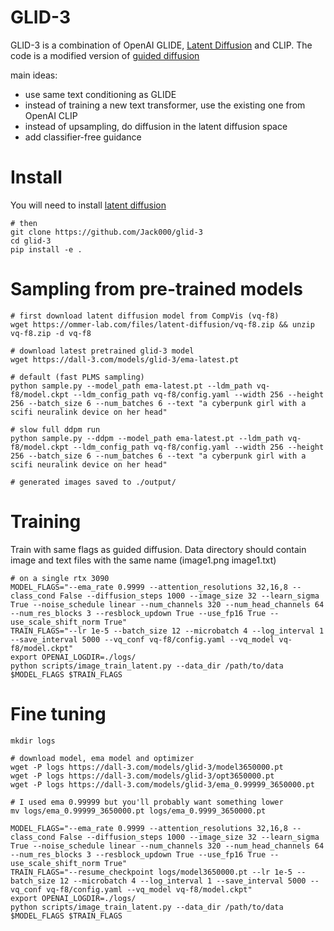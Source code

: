 # GLID-3

GLID-3 is a combination of OpenAI GLIDE, [Latent Diffusion](https://github.com/CompVis/latent-diffusion) and CLIP. The code is a modified version of [guided diffusion](https://github.com/openai/guided-diffusion)

main ideas:
- use same text conditioning as GLIDE
- instead of training a new text transformer, use the existing one from OpenAI CLIP
- instead of upsampling, do diffusion in the latent diffusion space
- add classifier-free guidance

# Install

You will need to install [latent diffusion](https://github.com/CompVis/latent-diffusion)
```
# then
git clone https://github.com/Jack000/glid-3
cd glid-3
pip install -e .
```

# Sampling from pre-trained models

```
# first download latent diffusion model from CompVis (vq-f8)
wget https://ommer-lab.com/files/latent-diffusion/vq-f8.zip && unzip vq-f8.zip -d vq-f8

# download latest pretrained glid-3 model
wget https://dall-3.com/models/glid-3/ema-latest.pt

# default (fast PLMS sampling)
python sample.py --model_path ema-latest.pt --ldm_path vq-f8/model.ckpt --ldm_config_path vq-f8/config.yaml --width 256 --height 256 --batch_size 6 --num_batches 6 --text "a cyberpunk girl with a scifi neuralink device on her head"

# slow full ddpm run
python sample.py --ddpm --model_path ema-latest.pt --ldm_path vq-f8/model.ckpt --ldm_config_path vq-f8/config.yaml --width 256 --height 256 --batch_size 6 --num_batches 6 --text "a cyberpunk girl with a scifi neuralink device on her head"

# generated images saved to ./output/
```

# Training

Train with same flags as guided diffusion. Data directory should contain image and text files with the same name (image1.png image1.txt)

```
# on a single rtx 3090
MODEL_FLAGS="--ema_rate 0.9999 --attention_resolutions 32,16,8 --class_cond False --diffusion_steps 1000 --image_size 32 --learn_sigma True --noise_schedule linear --num_channels 320 --num_head_channels 64 --num_res_blocks 3 --resblock_updown True --use_fp16 True --use_scale_shift_norm True"
TRAIN_FLAGS="--lr 1e-5 --batch_size 12 --microbatch 4 --log_interval 1 --save_interval 5000 --vq_conf vq-f8/config.yaml --vq_model vq-f8/model.ckpt"
export OPENAI_LOGDIR=./logs/
python scripts/image_train_latent.py --data_dir /path/to/data $MODEL_FLAGS $TRAIN_FLAGS
```

# Fine tuning
```
mkdir logs

# download model, ema model and optimizer
wget -P logs https://dall-3.com/models/glid-3/model3650000.pt 
wget -P logs https://dall-3.com/models/glid-3/opt3650000.pt
wget -P logs https://dall-3.com/models/glid-3/ema_0.99999_3650000.pt

# I used ema 0.99999 but you'll probably want something lower
mv logs/ema_0.99999_3650000.pt logs/ema_0.9999_3650000.pt

MODEL_FLAGS="--ema_rate 0.9999 --attention_resolutions 32,16,8 --class_cond False --diffusion_steps 1000 --image_size 32 --learn_sigma True --noise_schedule linear --num_channels 320 --num_head_channels 64 --num_res_blocks 3 --resblock_updown True --use_fp16 True --use_scale_shift_norm True"
TRAIN_FLAGS="--resume_checkpoint logs/model3650000.pt --lr 1e-5 --batch_size 12 --microbatch 4 --log_interval 1 --save_interval 5000 --vq_conf vq-f8/config.yaml --vq_model vq-f8/model.ckpt"
export OPENAI_LOGDIR=./logs/
python scripts/image_train_latent.py --data_dir /path/to/data $MODEL_FLAGS $TRAIN_FLAGS
```


